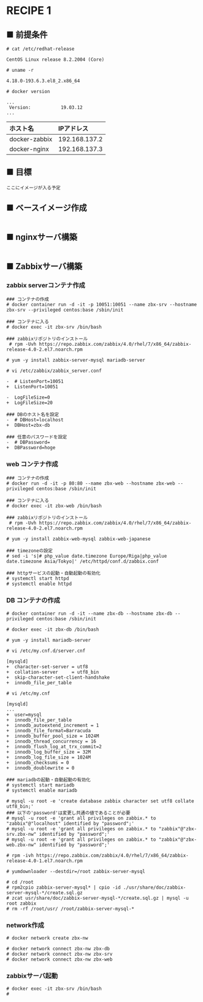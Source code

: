# RECIPE 1
## ■ 前提条件
```
# cat /etc/redhat-release
```
```
CentOS Linux release 8.2.2004 (Core)
```
```
# uname -r
```
```
4.18.0-193.6.3.el8_2.x86_64
```
```
# docker version
```
```
...
 Version:           19.03.12
...
```
|ホスト名|IPアドレス|
|:---|:---|
|docker-zabbix|192.168.137.2|
|docker-nginx|192.168.137.3|
## ■ 目標
```
ここにイメージが入る予定
```
## ■ ベースイメージ作成
```
```
## ■ nginxサーバ構築
```
```
## ■ Zabbixサーバ構築
### zabbix serverコンテナ作成
```
### コンテナの作成
# docker container run -d -it -p 10051:10051 --name zbx-srv --hostname zbx-srv --privileged centos:base /sbin/init
```
```
### コンテナに入る
# docker exec -it zbx-srv /bin/bash
```
```
### zabbixリポジトリのインストール
 # rpm -Uvh https://repo.zabbix.com/zabbix/4.0/rhel/7/x86_64/zabbix-release-4.0-2.el7.noarch.rpm
```
```
# yum -y install zabbix-server-mysql mariadb-server
```
```
# vi /etc/zabbix/zabbix_server.conf
```
```
-  # ListenPort=10051
+  ListenPort=10051
```
```
-  LogFileSize=0
+  LogFileSize=20
```
```
### DBのホスト名を設定
-  # DBHost=localhost
+  DBHost=zbx-db
```
```
### 任意のパスワードを設定
-  # DBPassword=
+  DBPassword=hoge
```
### web コンテナ作成
```
### コンテナの作成
# docker run -d -it -p 80:80 --name zbx-web --hostname zbx-web --privileged centos:base /sbin/init
```
```
### コンテナに入る
# docker exec -it zbx-web /bin/bash
```
```
### zabbixリポジトリのインストール
 # rpm -Uvh https://repo.zabbix.com/zabbix/4.0/rhel/7/x86_64/zabbix-release-4.0-2.el7.noarch.rpm
```
```
# yum -y install zabbix-web-mysql zabbix-web-japanese
```
```
### timezoneの設定
# sed -i 's|# php_value date.timezone Europe/Riga|php_value date.timezone Asia/Tokyo|' /etc/httpd/conf.d/zabbix.conf
```
```
### httpサービスの起動・自動起動の有効化
# systemctl start httpd
# systemctl enable httpd
```
### DB コンテナの作成
```
# docker container run -d -it --name zbx-db --hostname zbx-db --privileged centos:base /sbin/init
```
```
# docker exec -it zbx-db /bin/bash
```
```
# yum -y install mariadb-server
```
```
# vi /etc/my.cnf.d/server.cnf
```
```
[mysqld]
+  character-set-server = utf8
+  collation-server     = utf8_bin
+  skip-character-set-client-handshake
+  innodb_file_per_table
```
```
# vi /etc/my.cnf
```
```
[mysqld]
...
+  user=mysql
+  innodb_file_per_table
+  innodb_autoextend_increment = 1
+  innodb_file_format=Barracuda
+  innodb_buffer_pool_size = 1024M
+  innodb_thread_concurrency = 16
+  innodb_flush_log_at_trx_commit=2
+  innodb_log_buffer_size = 32M
+  innodb_log_file_size = 1024M
+  innodb_checksums = 0
+  innodb_doublewrite = 0
```
```
### mariadbの起動・自動起動の有効化
# systemctl start mariadb
# systemctl enable mariadb
```
```
# mysql -u root -e 'create database zabbix character set utf8 collate utf8_bin;'
### 以下の'password'は変更し共通の値であることが必要
# mysql -u root -e 'grant all privileges on zabbix.* to "zabbix"@"localhost" identified by "password";'
# mysql -u root -e 'grant all privileges on zabbix.* to "zabbix"@"zbx-srv.zbx-nw" identified by "password";'
# mysql -u root -e 'grant all privileges on zabbix.* to "zabbix"@"zbx-web.zbx-nw" identified by "password";'
```
```
# rpm -ivh https://repo.zabbix.com/zabbix/4.0/rhel/7/x86_64/zabbix-release-4.0-1.el7.noarch.rpm
```
```
# yumdownloader --destdir=/root zabbix-server-mysql
```
```
# cd /root
# rpm2cpio zabbix-server-mysql* | cpio -id ./usr/share/doc/zabbix-server-mysql-*/create.sql.gz
# zcat usr/share/doc/zabbix-server-mysql-*/create.sql.gz | mysql -u root zabbix
# rm -rf /root/usr/ /root/zabbix-server-mysql-*
```
### network作成
```
# docker network create zbx-nw
```
```
# docker network connect zbx-nw zbx-db
# docker network connect zbx-nw zbx-srv
# docker network connect zbx-nw zbx-web
```
### zabbixサーバ起動
```
# docker exec -it zbx-srv /bin/bash
# 
```
